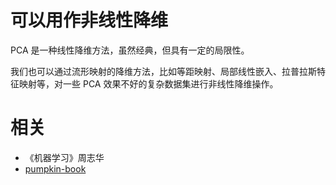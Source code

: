 
# 可以用作非线性降维

PCA 是一种线性降维方法，虽然经典，但具有一定的局限性。

我们也可以通过流形映射的降维方法，比如等距映射、局部线性嵌入、拉普拉斯特征映射等，对一些 PCA 效果不好的复杂数据集进行非线性降维操作。











# 相关

- 《机器学习》周志华
- [pumpkin-book](https://github.com/datawhalechina/pumpkin-book)
